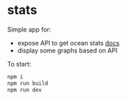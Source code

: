 # stats

Simple app for:
 - expose API to get ocean stats [docs](API.md)
 - display some graphs based on API


To start:

```bash
npm i
npm run build
npm run dev
```
